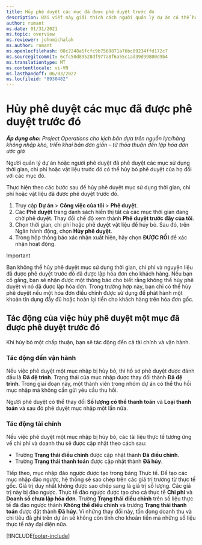 ```yaml
---
title: Hủy phê duyệt các mục đã được phê duyệt trước đó
description: Bài viết này giải thích cách người quản lý dự án có thể hủy bỏ việc phê duyệt các mục sử dụng thời gian, chi phí hoặc vật liệu đã được phê duyệt trước đó.
author: rumant
ms.date: 01/31/2021
ms.topic: overview
ms.reviewer: johnmichalak
ms.author: rumant
ms.openlocfilehash: 08c2248a5fcfc9b7569871a76bc09234ffd172c7
ms.sourcegitcommit: 6cfc50d89528df977a8f6a55c1ad39d99800d9b4
ms.translationtype: MT
ms.contentlocale: vi-VN
ms.lasthandoff: 06/03/2022
ms.locfileid: "8930482"
---
```

# <a name="cancel-the-approval-of-previously-approved-entries"></a>Hủy phê duyệt các mục đã được phê duyệt trước đó

_**Áp dụng cho:** Project Operations cho kịch bản dựa trên nguồn lực/hàng không nhập kho, triển khai bản đơn giản – từ thỏa thuận đến lập hóa đơn ước giá_

Người quản lý dự án hoặc người phê duyệt đã phê duyệt các mục sử dụng thời gian, chi phí hoặc vật liệu trước đó có thể hủy bỏ phê duyệt của họ đối với các mục đó. 

Thực hiện theo các bước sau để hủy phê duyệt mục sử dụng thời gian, chi phí hoặc vật liệu đã được phê duyệt trước đó.

1. Truy cập **Dự án** \> **Công việc của tôi** \> **Phê duyệt**.
2. Các **Phê duyệt** trang danh sách hiển thị tất cả các mục thời gian đang chờ phê duyệt. Thay đổi chế độ xem thành **Phê duyệt trước đây của tôi**.
3. Chọn thời gian, chi phí hoặc phê duyệt vật liệu để hủy bỏ. Sau đó, trên Ngăn hành động, chọn **Hủy phê duyệt**.
4. Trong hộp thông báo xác nhận xuất hiện, hãy chọn **ĐƯỢC RỒI** để xác nhận hoạt động.

> [!IMPORTANT]
> Bạn không thể hủy phê duyệt mục sử dụng thời gian, chi phí và nguyên liệu đã được phê duyệt trước đó đã được lập hóa đơn cho khách hàng. Nếu bạn cố gắng, bạn sẽ nhận được một thông báo cho biết rằng không thể hủy phê duyệt vì nó đã được lập hóa đơn. Trong trường hợp này, bạn chỉ có thể hủy phê duyệt nếu một hóa đơn điều chỉnh được sử dụng để phát hành một khoản tín dụng đầy đủ hoặc hoàn lại tiền cho khách hàng trên hóa đơn gốc.

## <a name="impact-of-canceling-the-approval-of-a-previously-approved-entry"></a>Tác động của việc hủy phê duyệt một mục đã được phê duyệt trước đó

Khi hủy bỏ một chấp thuận, bạn sẽ tác động đến cả tài chính và vận hành.

### <a name="operational-impact"></a>Tác động đến vận hành

Nếu việc phê duyệt một mục nhập bị hủy bỏ, thì hồ sơ phê duyệt được đánh dấu là **Đã đệ trình**. Trạng thái của mục nhập được thay đổi thành **Đã đệ trình**. Trong giai đoạn này, một thành viên trong nhóm dự án có thể thu hồi mục nhập mà không cần gửi yêu cầu thu hồi.

Người phê duyệt có thể thay đổi **Số lượng có thể thanh toán** và **Loại thanh toán** và sau đó phê duyệt mục nhập một lần nữa.

### <a name="financial-impact"></a>Tác động tài chính

Nếu việc phê duyệt một mục nhập bị hủy bỏ, các tài liệu thực tế tương ứng về chi phí và doanh thu sẽ được cập nhật theo cách sau:

- Trường **Trạng thái điều chỉnh** được cập nhật thành **Đã điều chỉnh**.
- Trường **Trạng thái thanh toán** được cập nhật thành **Đã hủy**.

Tiếp theo, mục nhập đảo ngược được tạo trong bảng Thực tế. Để tạo các mục nhập đảo ngược, hệ thống sẽ sao chép trên các giá trị trường từ thực tế gốc. Giá trị duy nhất không được sao chép sang là giá trị số lượng. Các giá trị này bị đảo ngược. Thực tế đảo ngược được tạo cho cả thực tế **Chi phí** và **Doanh số chưa lập hóa đơn**. Trường **Trạng thái điều chỉnh** trên số liệu thực tế đã đảo ngược thành **Không thể điều chỉnh** và trường **Trạng thái thanh toán** được đặt thành **Đã hủy**. Vì những thay đổi này, tồn đọng doanh thu và chi tiêu đã ghi trên dự án sẽ không còn tính cho khoản tiền mà những số liệu thực tế này đại diện nữa.

[!INCLUDE[footer-include](../includes/footer-banner.md)]
